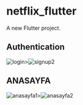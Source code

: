 # netflix_flutter

A new Flutter project.

## Authentication

![login](https://user-images.githubusercontent.com/77542507/136256761-a9023ad0-f1a8-46c9-96a3-2a3c14373b2e.png)>![signup2](https://user-images.githubusercontent.com/77542507/136257357-6c6edc07-3ed3-46e7-8ddd-d715c9148779.png)

## ANASAYFA

![anasayfa1](https://user-images.githubusercontent.com/77542507/136257478-9fb8a6fa-cceb-4900-8364-fdc9bff7a37b.png)>![anasayfa2](https://user-images.githubusercontent.com/77542507/136257650-e011ec5a-b083-49ca-8449-cbbf47c6d238.png)
